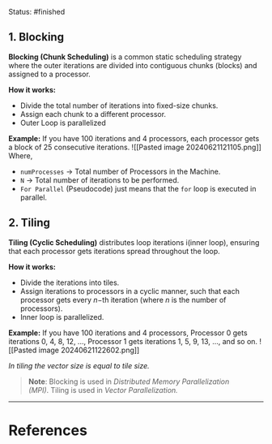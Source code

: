 Status:  #finished 
## 1. Blocking
**Blocking (Chunk Scheduling)** is a common static scheduling strategy where the outer iterations are divided into contiguous chunks (blocks) and assigned to a processor.

**How it works:**
- Divide the total number of iterations into fixed-size chunks.
- Assign each chunk to a different processor.
- Outer Loop is parallelized

**Example:** If you have 100 iterations and 4 processors, each processor gets a block of 25 consecutive iterations.
![[Pasted image 20240621121105.png]]
Where, 
 - `numProcesses` -> Total number of Processors in the Machine.
 - `N` -> Total number of iterations to be performed. 
- `For Parallel` (Pseudocode) just means that the `for` loop is executed in parallel. 
## 2. Tiling
**Tiling (Cyclic Scheduling)** distributes loop iterations i(inner loop), ensuring that each processor gets iterations spread throughout the loop.

**How it works:**

- Divide the iterations into tiles.
- Assign iterations to processors in a cyclic manner, such that each processor gets every $n-$th iteration (where $n$ is the number of processors).
- Inner loop is parallelized. 

**Example:** If you have 100 iterations and 4 processors, Processor 0 gets iterations 0, 4, 8, 12, ..., Processor 1 gets iterations 1, 5, 9, 13, ..., and so on.
![[Pasted image 20240621122602.png]]

*In tiling the vector size is equal to tile size.*

> **Note**: Blocking is used in *Distributed Memory Parallelization (MPI)*. Tiling is used in *Vector Parallelization.*




---
# References
